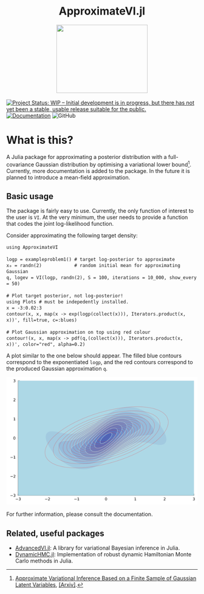 <h1 align="center">ApproximateVI.jl</h1>
<p align="center">
<img src="https://github.com/ngiann/ApproximateVI.jl/blob/4d604d2f42f74c97a84685ddf13e0a9d05ff76e7/docs/src/assets/logo.png" width="240" height="180">
</p>

[![Project Status: WIP – Initial development is in progress, but there has not yet been a stable, usable release suitable for the public.](https://www.repostatus.org/badges/latest/wip.svg)](https://www.repostatus.org/#wip)
[![Documentation](https://img.shields.io/badge/docs-master-blue.svg)](https://ngiann.github.io/ApproximateVI.jl)
![GitHub](https://img.shields.io/github/license/ngiann/approximateVI.jl)

# What is this?

A Julia package for approximating a posterior distribution with a full-covariance Gaussian distribution by optimising a variational lower bound[^1]. Currently, more documentation is added to the package. In the future it is planned to introduce a mean-field approximation.



## Basic usage

The package is fairly easy to use. Currently, the only function of interest to the user is `VI`. At the very minimum, the user needs to provide a function that codes the joint log-likelihood function.

Consider approximating the following target density:

```
using ApproximateVI

logp = exampleproblem1() # target log-posterior to approximate
x₀ = randn(2)            # random initial mean for approximating Gaussian
q, logev = VI(logp, randn(2), S = 100, iterations = 10_000, show_every = 50)

# Plot target posterior, not log-posterior!
using Plots # must be indepedently installed.
x = -3:0.02:3
contour(x, x, map(x -> exp(logp(collect(x))), Iterators.product(x, x))', fill=true, c=:blues)

# Plot Gaussian approximation on top using red colour
contour!(x, x, map(x -> pdf(q,(collect(x))), Iterators.product(x, x))', color="red", alpha=0.2)
```

A plot similar to the one below should appear. The filled blue contours correspond to the exponentiated `logp`, and the red contours correspond to the produced Gaussian approximation `q`.

![image](docs/src/exampleproblem1.png)

For further information, please consult the documentation.


## Related, useful packages

- [AdvancedVI.jl](https://github.com/TuringLang/AdvancedVI.jl): A library for variational Bayesian inference in Julia.
- [DynamicHMC.jl](https://github.com/tpapp/DynamicHMC.jl): Implementation of robust dynamic Hamiltonian Monte Carlo methods in Julia.


[^1]:[Approximate Variational Inference Based on a Finite Sample of Gaussian Latent Variables](https://doi.org/10.1007/s10044-015-0496-9), [[Arxiv]](https://arxiv.org/pdf/1906.04507.pdf).
